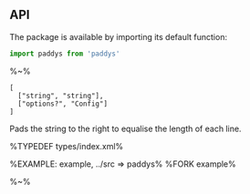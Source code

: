## API

The package is available by importing its default function:

```js
import paddys from 'paddys'
```

%~%

```## paddys => string
[
  ["string", "string"],
  ["options?", "Config"]
]
```

Pads the string to the right to equalise the length of each line.

%TYPEDEF types/index.xml%

%EXAMPLE: example, ../src => paddys%
%FORK example%

%~%